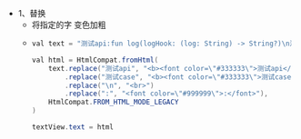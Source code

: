 - 1、替换
	- 将指定的字 变色加粗
	- ```java
	  val text = "测试api:fun log(logHook: (log: String) -> String?)\n测试case:\nModuleLogger.d{\"春眠不觉晓\"}\nModuleLogger.d{\"处处闻啼鸟\"}\nhook 所有api新增参数:\"锄禾日当午\""
	  
	  val html = HtmlCompat.fromHtml(
	      text.replace("测试api", "<b><font color=\"#333333\">测试api</font></b>")
	          .replace("测试case", "<b><font color=\"#333333\">测试case</font></b>")
	          .replace("\n", "<br>")
	          .replace(":", "<font color=\"#999999\">:</font>"),
	      HtmlCompat.FROM_HTML_MODE_LEGACY
	  )
	  
	  textView.text = html
	  
	  ```